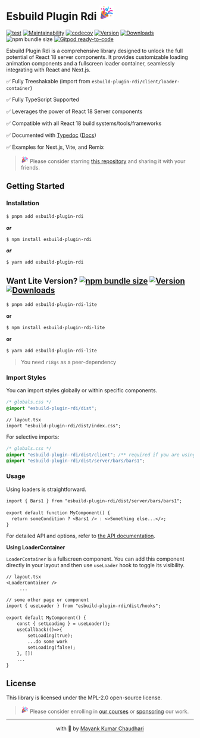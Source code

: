 # Esbuild Plugin Rdi <img src="https://github.com/react18-tools/esbuild-plugin-remove-duplicate-imports/blob/main/popper.png?raw=true" style="height: 40px"/>

[![test](https://github.com/react18-tools/esbuild-plugin-remove-duplicate-imports/actions/workflows/test.yml/badge.svg)](https://github.com/react18-tools/esbuild-plugin-remove-duplicate-imports/actions/workflows/test.yml) [![Maintainability](https://api.codeclimate.com/v1/badges/aa896ec14c570f3bb274/maintainability)](https://codeclimate.com/github/react18-tools/esbuild-plugin-remove-duplicate-imports/maintainability) [![codecov](https://codecov.io/gh/react18-tools/esbuild-plugin-remove-duplicate-imports/graph/badge.svg)](https://codecov.io/gh/react18-tools/esbuild-plugin-remove-duplicate-imports) [![Version](https://img.shields.io/npm/v/esbuild-plugin-rdi.svg?colorB=green)](https://www.npmjs.com/package/esbuild-plugin-rdi) [![Downloads](https://img.jsdelivr.com/img.shields.io/npm/d18m/esbuild-plugin-rdi.svg)](https://www.npmjs.com/package/esbuild-plugin-rdi) ![npm bundle size](https://img.shields.io/bundlephobia/minzip/esbuild-plugin-rdi) [![Gitpod ready-to-code](https://img.shields.io/badge/Gitpod-ready--to--code-blue?logo=gitpod)](https://gitpod.io/from-referrer/)

Esbuild Plugin Rdi is a comprehensive library designed to unlock the full potential of React 18 server components. It provides customizable loading animation components and a fullscreen loader container, seamlessly integrating with React and Next.js.

✅ Fully Treeshakable (import from `esbuild-plugin-rdi/client/loader-container`)

✅ Fully TypeScript Supported

✅ Leverages the power of React 18 Server components

✅ Compatible with all React 18 build systems/tools/frameworks

✅ Documented with [Typedoc](https://react18-tools.github.io/esbuild-plugin-remove-duplicate-imports) ([Docs](https://react18-tools.github.io/esbuild-plugin-remove-duplicate-imports))

✅ Examples for Next.js, Vite, and Remix

> <img src="https://github.com/react18-tools/esbuild-plugin-remove-duplicate-imports/blob/main/popper.png?raw=true" style="height: 20px"/> Please consider starring [this repository](https://github.com/react18-tools/esbuild-plugin-remove-duplicate-imports) and sharing it with your friends.

## Getting Started

### Installation

```bash
$ pnpm add esbuild-plugin-rdi
```

**_or_**

```bash
$ npm install esbuild-plugin-rdi
```

**_or_**

```bash
$ yarn add esbuild-plugin-rdi
```

## Want Lite Version? [![npm bundle size](https://img.shields.io/bundlephobia/minzip/esbuild-plugin-rdi-lite)](https://www.npmjs.com/package/esbuild-plugin-rdi-lite) [![Version](https://img.shields.io/npm/v/esbuild-plugin-rdi-lite.svg?colorB=green)](https://www.npmjs.com/package/esbuild-plugin-rdi-lite) [![Downloads](https://img.jsdelivr.com/img.shields.io/npm/d18m/esbuild-plugin-rdi-lite.svg)](https://www.npmjs.com/package/esbuild-plugin-rdi-lite)

```bash
$ pnpm add esbuild-plugin-rdi-lite
```

**or**

```bash
$ npm install esbuild-plugin-rdi-lite
```

**or**

```bash
$ yarn add esbuild-plugin-rdi-lite
```

> You need `r18gs` as a peer-dependency

### Import Styles

You can import styles globally or within specific components.

```css
/* globals.css */
@import "esbuild-plugin-rdi/dist";
```

```tsx
// layout.tsx
import "esbuild-plugin-rdi/dist/index.css";
```

For selective imports:

```css
/* globals.css */
@import "esbuild-plugin-rdi/dist/client"; /** required if you are using LoaderContainer */
@import "esbuild-plugin-rdi/dist/server/bars/bars1";
```

### Usage

Using loaders is straightforward.

```tsx
import { Bars1 } from "esbuild-plugin-rdi/dist/server/bars/bars1";

export default function MyComponent() {
  return someCondition ? <Bars1 /> : <>Something else...</>;
}
```

For detailed API and options, refer to [the API documentation](https://react18-tools.github.io/esbuild-plugin-remove-duplicate-imports).

**Using LoaderContainer**

`LoaderContainer` is a fullscreen component. You can add this component directly in your layout and then use `useLoader` hook to toggle its visibility.

```tsx
// layout.tsx
<LoaderContainer />
	 ...
```

```tsx
// some other page or component
import { useLoader } from "esbuild-plugin-rdi/dist/hooks";

export default MyComponent() {
	const { setLoading } = useLoader();
	useCallback(()=>{
		setLoading(true);
		...do some work
		setLoading(false);
	}, [])
	...
}
```

## License

This library is licensed under the MPL-2.0 open-source license.



> <img src="https://github.com/react18-tools/esbuild-plugin-remove-duplicate-imports/blob/main/popper.png?raw=true" style="height: 20px"/> Please consider enrolling in [our courses](https://mayank-chaudhari.vercel.app/courses) or [sponsoring](https://github.com/sponsors/mayank1513) our work.

<hr />

<p align="center" style="text-align:center">with 💖 by <a href="https://mayank-chaudhari.vercel.app" target="_blank">Mayank Kumar Chaudhari</a></p>
